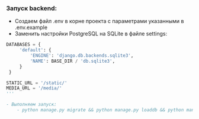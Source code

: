 ### Запуск backend:

- Создаем файл .env в корне проекта c параметрами указанными в .env.example
- Заменить настройки PostgreSQL на SQLite в файле settings:

```python
DATABASES = {
     'default': {
         'ENGINE': 'django.db.backends.sqlite3',
         'NAME': BASE_DIR / 'db.sqlite3',
     }
 }

STATIC_URL = '/static/'
MEDIA_URL = '/media/'
'''

- Выполняем запуск:
    - python manage.py migrate && python manage.py loaddb && python manage.py runserver
